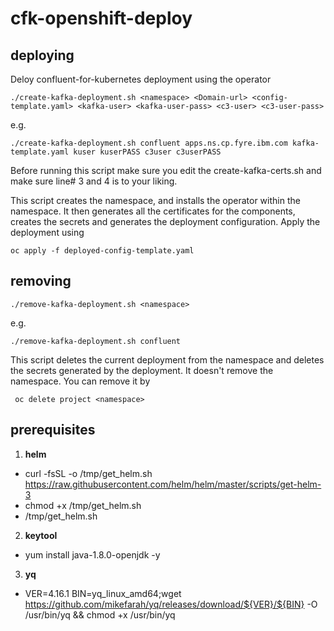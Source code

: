 # cfk-openshift-deploy

## deploying
Deloy confluent-for-kubernetes deployment using the operator

`
./create-kafka-deployment.sh <namespace> <Domain-url> <config-template.yaml> <kafka-user> <kafka-user-pass> <c3-user> <c3-user-pass>
`
 
e.g.

`
./create-kafka-deployment.sh confluent apps.ns.cp.fyre.ibm.com kafka-template.yaml kuser kuserPASS c3user c3userPASS
`

Before running this script make sure you edit the create-kafka-certs.sh and make sure line# 3 and 4 is to your liking.

This script creates the namespace, and installs the operator within the namespace. It then generates all the certificates for the components, creates the secrets and generates the deployment configuration. Apply the deployment using 

`
oc apply -f deployed-config-template.yaml
`
  
  
## removing
`
./remove-kafka-deployment.sh <namespace>
`
  
  e.g. 
  
  `
  ./remove-kafka-deployment.sh confluent
  `
  
This script deletes the current deployment from the namespace and deletes the secrets generated by the deployment. It doesn't remove the namespace. You can remove it by

` oc delete project <namespace>`
  
## prerequisites
1. **helm** 
  - curl -fsSL -o /tmp/get_helm.sh https://raw.githubusercontent.com/helm/helm/master/scripts/get-helm-3
  - chmod +x /tmp/get_helm.sh
  - /tmp/get_helm.sh
2. **keytool**
  - yum install java-1.8.0-openjdk -y
3. **yq**
  - VER=4.16.1 BIN=yq_linux_amd64;wget https://github.com/mikefarah/yq/releases/download/${VER}/${BIN} -O /usr/bin/yq && chmod +x /usr/bin/yq
